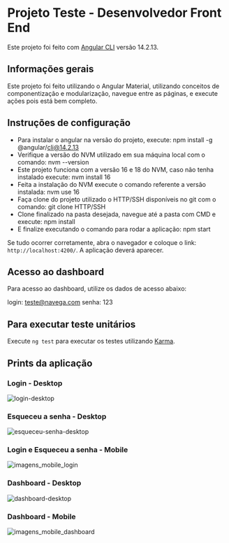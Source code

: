 # Projeto Teste - Desenvolvedor Front End

Este projeto foi feito com [Angular CLI](https://github.com/angular/angular-cli) versão 14.2.13.

## Informações gerais

Este projeto foi feito utilizando o Angular Material, utilizando conceitos de componentização e modularização, navegue entre as páginas, e execute ações pois está bem completo. 

## Instruções de configuração

- Para instalar o angular na versão do projeto, execute: npm install -g @angular/cli@14.2.13
- Verifique a versão do NVM utilizado em sua máquina local com o comando: nvm --version 
- Este projeto funciona com a versão 16 e 18 do NVM, caso não tenha instalado execute: nvm install 16
- Feita a instalação do NVM execute o comando referente a versão instalada: nvm use 16
- Faça clone do projeto utilizado o HTTP/SSH disponíveis no git com o comando: git clone HTTP/SSH
- Clone finalizado na pasta desejada, navegue até a pasta com CMD e execute: npm install
- E finalize executando o comando para rodar a aplicação: npm start 

Se tudo ocorrer corretamente, abra o navegador e coloque o link: `http://localhost:4200/`. A aplicação deverá aparecer. 

## Acesso ao dashboard

Para acesso ao dashboard, utilize os dados de acesso abaixo:

login: teste@navega.com
senha: 123

## Para executar teste unitários

Execute `ng test` para executar os testes utilizando [Karma](https://karma-runner.github.io).

## Prints da aplicação

### Login - Desktop
![login-desktop](https://github.com/user-attachments/assets/8276018e-170f-47a1-a524-d29283fe3324)

### Esqueceu a senha - Desktop
![esqueceu-senha-desktop](https://github.com/user-attachments/assets/de999e11-5b1c-4294-b530-05ec171c4862)

### Login e Esqueceu a senha - Mobile
![imagens_mobile_login](https://github.com/user-attachments/assets/d2025c24-1527-4558-907e-a65eed8ee5d4)

### Dashboard - Desktop
![dashboard-desktop](https://github.com/user-attachments/assets/6047283d-a047-45b8-8f84-ab16f226b4d9)

### Dashboard - Mobile 
![imagens_mobile_dashboard](https://github.com/user-attachments/assets/13d914b0-c6cd-4c0c-8f67-f3c7a716e11b)

